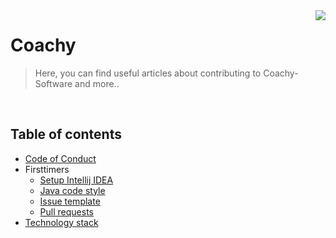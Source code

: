 <img src="https://avatars1.githubusercontent.com/u/45882928?s=100&v=4" align="right" />

# Coachy
> Here, you can find useful articles about contributing to Coachy-Software and more..
     
<br />

## Table of contents
- [Code of Conduct](https://github.com/coachy-software/Coachy/tree/master/coc)
- Firsttimers
  - [Setup Intellij IDEA](https://github.com/coachy-software/Coachy/tree/master/setup-intellij)
  - [Java code style](https://github.com/coachy-software/Coachy/tree/master/code-style)
  - [Issue template](https://github.com/coachy-software/Coachy/tree/master/issues)
  - [Pull requests](https://github.com/coachy-software/Coachy/tree/master/pull-requests)
- [Technology stack](https://github.com/coachy-software/Coachy/tree/master/technologies)
